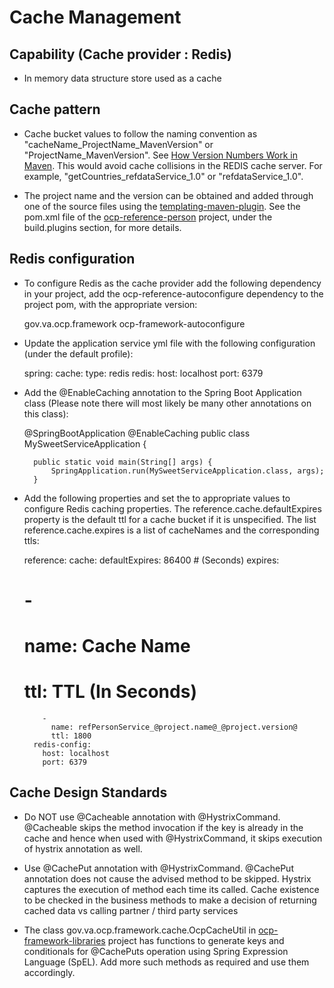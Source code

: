 # Cache Management

## Capability (Cache provider : Redis)
- In memory data structure store used as a cache

## Cache pattern
- Cache bucket values to follow the naming convention as "cacheName\_ProjectName\_MavenVersion" or "ProjectName\_MavenVersion". See [How Version Numbers Work in Maven](https://docs.oracle.com/middleware/1212/core/MAVEN/maven_version.htm#MAVEN400). This would avoid cache collisions in the REDIS cache server. For example, "getCountries\_refdataService\_1.0" or "refdataService\_1.0".

- The project name and the version can be obtained and added through one of the source files using the [templating-maven-plugin](https://www.mojohaus.org/templating-maven-plugin/). See the pom.xml file of the [ocp-reference-person](https://github.com/department-of-veterans-affairs/ocp-reference-spring-boot/blob/master/ocp-reference-person/pom.xml) project, under the build.plugins section, for more details.

## Redis configuration
- To configure Redis as the cache provider add the following dependency in your project,
add the ocp-reference-autoconfigure dependency to the project pom, with the appropriate version:

	<dependency>
        <groupId>gov.va.ocp.framework</groupId>
        <artifactId>ocp-framework-autoconfigure</artifactId>
        <!-- add the appropriate version -->
    </dependency>
    
- Update the application service yml file with the following configuration (under the default profile):

	spring: 
	  cache:
	    type: redis
	  redis: 
	    host: localhost
	    port: 6379

- Add the @EnableCaching annotation to the Spring Boot Application class (Please note there will most likely be many other annotations on this class):

	@SpringBootApplication
	@EnableCaching
	public class MySweetServiceApplication {
	
	    public static void main(String[] args) {
	        SpringApplication.run(MySweetServiceApplication.class, args);
	    }

- Add the following properties and set the to appropriate values to configure Redis caching properties. The reference.cache.defaultExpires property is the default ttl for a cache bucket if it is unspecified. The list reference.cache.expires is a list of cacheNames and the corresponding ttls:

	reference:
	  cache:
	    defaultExpires: 86400 # (Seconds)
	    expires:
	#     -
	#       name: Cache Name
	#       ttl:  TTL (In Seconds)
	      -
	        name: refPersonService_@project.name@_@project.version@
	        ttl: 1800
	    redis-config:
	      host: localhost
	      port: 6379
	
## Cache Design Standards
- Do NOT use @Cacheable annotation with @HystrixCommand. @Cacheable skips the method invocation if the key is already in the cache and hence when used with @HystrixCommand, it skips execution of hystrix annotation as well.

- Use @CachePut annotation with @HystrixCommand. @CachePut annotation does not cause the advised method to be skipped. Hystrix captures the execution of method each time its called. Cache existence to be checked in the business methods to make a decision of returning cached data vs calling partner / third party services

- The class gov.va.ocp.framework.cache.OcpCacheUtil in [ocp-framework-libraries](https://github.com/department-of-veterans-affairs/ocp-framework/tree/master/ocp-framework-libraries) project has functions to generate keys and conditionals for @CachePuts operation using Spring Expression Language (SpEL). Add more such methods as required and use them accordingly.